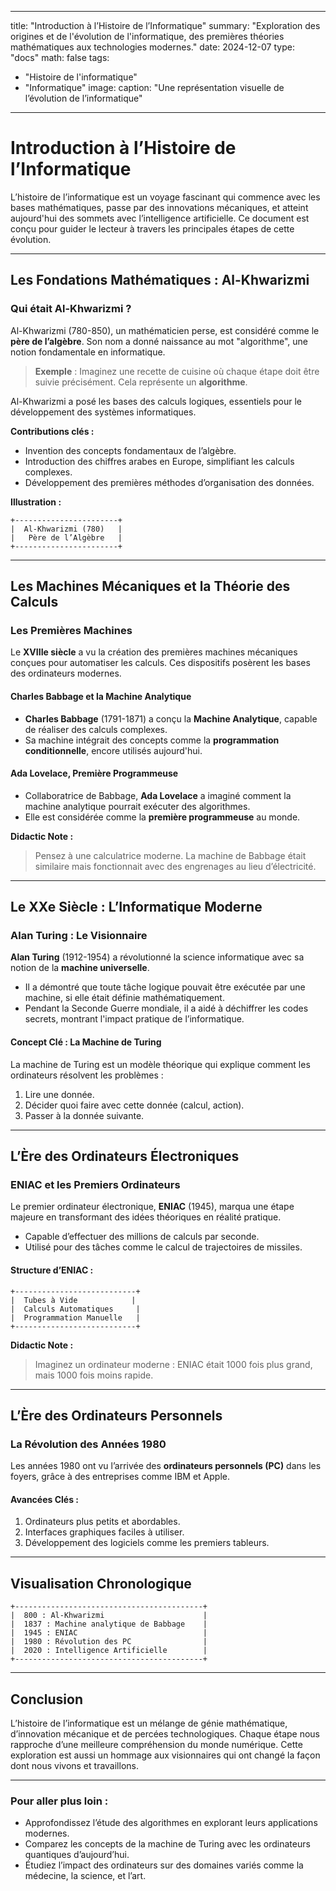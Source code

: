 
---
title: "Introduction à l’Histoire de l’Informatique"
summary: "Exploration des origines et de l'évolution de l'informatique, des premières théories mathématiques aux technologies modernes."
date: 2024-12-07
type: "docs"
math: false
tags:
  - "Histoire de l'informatique"
  - "Informatique"
image:
  caption: "Une représentation visuelle de l’évolution de l’informatique"
---

# Introduction à l’Histoire de l’Informatique

L’histoire de l’informatique est un voyage fascinant qui commence avec les bases mathématiques, passe par des innovations mécaniques, et atteint aujourd'hui des sommets avec l’intelligence artificielle. Ce document est conçu pour guider le lecteur à travers les principales étapes de cette évolution.

---

## Les Fondations Mathématiques : Al-Khwarizmi

### Qui était Al-Khwarizmi ?
Al-Khwarizmi (780-850), un mathématicien perse, est considéré comme le **père de l’algèbre**. Son nom a donné naissance au mot "algorithme", une notion fondamentale en informatique.

> **Exemple** : Imaginez une recette de cuisine où chaque étape doit être suivie précisément. Cela représente un **algorithme**. 

Al-Khwarizmi a posé les bases des calculs logiques, essentiels pour le développement des systèmes informatiques.

**Contributions clés :**
- Invention des concepts fondamentaux de l’algèbre.
- Introduction des chiffres arabes en Europe, simplifiant les calculs complexes.
- Développement des premières méthodes d’organisation des données.

**Illustration :**
```
+-----------------------+
|  Al-Khwarizmi (780)   |
|   Père de l’Algèbre   |
+-----------------------+
```

---

## Les Machines Mécaniques et la Théorie des Calculs

### Les Premières Machines
Le **XVIIIe siècle** a vu la création des premières machines mécaniques conçues pour automatiser les calculs. Ces dispositifs posèrent les bases des ordinateurs modernes.

#### Charles Babbage et la Machine Analytique
- **Charles Babbage** (1791-1871) a conçu la **Machine Analytique**, capable de réaliser des calculs complexes. 
- Sa machine intégrait des concepts comme la **programmation conditionnelle**, encore utilisés aujourd'hui.

#### Ada Lovelace, Première Programmeuse
- Collaboratrice de Babbage, **Ada Lovelace** a imaginé comment la machine analytique pourrait exécuter des algorithmes.
- Elle est considérée comme la **première programmeuse** au monde.

**Didactic Note :**
> Pensez à une calculatrice moderne. La machine de Babbage était similaire mais fonctionnait avec des engrenages au lieu d’électricité.

---

## Le XXe Siècle : L’Informatique Moderne

### Alan Turing : Le Visionnaire
**Alan Turing** (1912-1954) a révolutionné la science informatique avec sa notion de la **machine universelle**.

- Il a démontré que toute tâche logique pouvait être exécutée par une machine, si elle était définie mathématiquement.
- Pendant la Seconde Guerre mondiale, il a aidé à déchiffrer les codes secrets, montrant l'impact pratique de l’informatique.

#### Concept Clé : La Machine de Turing
La machine de Turing est un modèle théorique qui explique comment les ordinateurs résolvent les problèmes :
1. Lire une donnée.
2. Décider quoi faire avec cette donnée (calcul, action).
3. Passer à la donnée suivante.

---

## L’Ère des Ordinateurs Électroniques

### ENIAC et les Premiers Ordinateurs
Le premier ordinateur électronique, **ENIAC** (1945), marqua une étape majeure en transformant des idées théoriques en réalité pratique.

- Capable d’effectuer des millions de calculs par seconde.
- Utilisé pour des tâches comme le calcul de trajectoires de missiles.

#### Structure d’ENIAC :
```
+---------------------------+
|  Tubes à Vide            |
|  Calculs Automatiques     |
|  Programmation Manuelle   |
+---------------------------+
```

**Didactic Note :**
> Imaginez un ordinateur moderne : ENIAC était 1000 fois plus grand, mais 1000 fois moins rapide.

---

## L’Ère des Ordinateurs Personnels

### La Révolution des Années 1980
Les années 1980 ont vu l’arrivée des **ordinateurs personnels (PC)** dans les foyers, grâce à des entreprises comme IBM et Apple.

#### Avancées Clés :
1. Ordinateurs plus petits et abordables.
2. Interfaces graphiques faciles à utiliser.
3. Développement des logiciels comme les premiers tableurs.

---

## Visualisation Chronologique

```
+------------------------------------------+
|  800 : Al-Khwarizmi                      |
|  1837 : Machine analytique de Babbage    |
|  1945 : ENIAC                            |
|  1980 : Révolution des PC                |
|  2020 : Intelligence Artificielle        |
+------------------------------------------+
```

---

## Conclusion

L’histoire de l’informatique est un mélange de génie mathématique, d’innovation mécanique et de percées technologiques. Chaque étape nous rapproche d’une meilleure compréhension du monde numérique. Cette exploration est aussi un hommage aux visionnaires qui ont changé la façon dont nous vivons et travaillons.

---

### Pour aller plus loin :
- Approfondissez l’étude des algorithmes en explorant leurs applications modernes.
- Comparez les concepts de la machine de Turing avec les ordinateurs quantiques d’aujourd’hui.
- Étudiez l’impact des ordinateurs sur des domaines variés comme la médecine, la science, et l’art.

